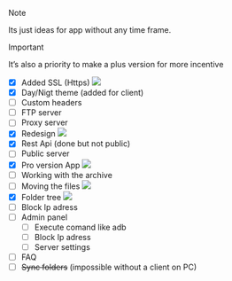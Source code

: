 > [!NOTE]
> Its just ideas for app without any time frame.

> [!IMPORTANT]
> It’s also a priority to make a plus version for more incentive

- [x] Added SSL (Https) [![][23]][23-link] 
- [x] Day/Nigt theme (added for client)
- [ ] Custom headers
- [ ] FTP server
- [ ] Proxy server
- [x] Redesign [![][1-2]][1-2-link] 
- [x] Rest Api (done but not public)
- [ ] Public server
- [x] Pro version App [![][1-2]][1-2-link] 
- [ ] Working with the archive
- [ ] Moving the files [![][1-6]][1-6-link] 
- [x] Folder tree [![][1-2]][1-2-link] 
- [ ] Block Ip adress
- [ ] Admin panel
  - [ ] Execute comand like adb
  - [ ] Block Ip adress
  - [ ] Server settings
- [ ] FAQ
- [ ] ~~Sync folders~~ (impossible without a client on PC)

[23]: https://img.shields.io/badge/DONE-1.0.23-grey?style=flat&labelColor=green
[23-link]: https://github.com/Tiarait/HTTP-FS-file-server/blob/main/Changelog.md#1023

[1-2]: https://img.shields.io/badge/DONE-1.1.2-grey?style=flat&labelColor=green
[1-2-link]: https://github.com/Tiarait/HTTP-FS-file-server/blob/main/Changelog.md#112
[1-6]: https://img.shields.io/badge/DONE-1.1.6-grey?style=flat&labelColor=green
[1-6-link]: https://github.com/Tiarait/HTTP-FS-file-server/blob/main/Changelog.md#116
